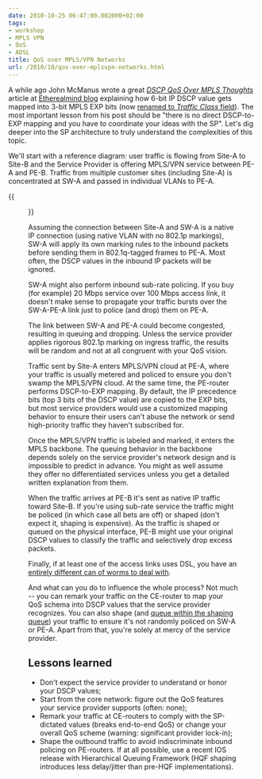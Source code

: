 ```yaml
---
date: 2010-10-25 06:47:00.002000+02:00
tags:
- workshop
- MPLS VPN
- QoS
- ADSL
title: QoS over MPLS/VPN Networks
url: /2010/10/qos-over-mplsvpn-networks.html
---
```

A while ago John McManus wrote a great [*DSCP QoS Over MPLS Thoughts*](http://etherealmind.com/dscp-qos-over-mpls-thoughts/) article at [Etherealmind blog](http://etherealmind.com/) explaining how 6-bit IP DSCP value gets mapped into 3-bit MPLS EXP bits (now [renamed to *Traffic Class* field](http://tools.ietf.org/html/rfc5462)). The most important lesson from his post should be "there is no direct DSCP-to-EXP mapping and you have to coordinate your ideas with the SP". Let's dig deeper into the SP architecture to truly understand the complexities of this topic.

We'll start with a reference diagram: user traffic is flowing from Site-A to Site-B and the Service Provider is offering MPLS/VPN service between PE-A and PE-B. Traffic from multiple customer sites (including Site-A) is concentrated at SW-A and passed in individual VLANs to PE-A.
<!--more-->
{{<figure src="s1600-MPLSVPN_QoS.png" caption="QoS options in an MPLS/VPN network">}}

Assuming the connection between Site-A and SW-A is a native IP connection (using native VLAN with no 802.1p markings), SW-A will apply its own marking rules to the inbound packets before sending them in 802.1q-tagged frames to PE-A. Most often, the DSCP values in the inbound IP packets will be ignored.

SW-A might also perform inbound sub-rate policing. If you buy (for example) 20 Mbps service over 100 Mbps access link, it doesn't make sense to propagate your traffic bursts over the SW-A-PE-A link just to police (and drop) them on PE-A.

The link between SW-A and PE-A could become congested, resulting in queuing and dropping. Unless the service provider applies rigorous 802.1p marking on ingress traffic, the results will be random and not at all congruent with your QoS vision.

Traffic sent by Site-A enters MPLS/VPN cloud at PE-A, where your traffic is usually metered and policed to ensure you don't swamp the MPLS/VPN cloud. At the same time, the PE-router performs DSCP-to-EXP mapping. By default, the IP precedence bits (top 3 bits of the DSCP value) are copied to the EXP bits, but most service providers would use a customized mapping behavior to ensure their users can't abuse the network or send high-priority traffic they haven't subscribed for.

Once the MPLS/VPN traffic is labeled and marked, it enters the MPLS backbone. The queuing behavior in the backbone depends solely on the service provider's network design and is impossible to predict in advance. You might as well assume they offer no differentiated services unless you get a detailed written explanation from them.

When the traffic arrives at PE-B it's sent as native IP traffic toward Site-B. If you're using sub-rate service the traffic might be policed (in which case all bets are off) or shaped (don't expect it, shaping is expensive). As the traffic is shaped or queued on the physical interface, PE-B might use your original DSCP values to classify the traffic and selectively drop excess packets.

Finally, if at least one of the access links uses DSL, you have an [entirely different can of worms to deal with](https://blog.ipspace.net/2009/06/adsl-qos-basics.html).

And what can you do to influence the whole process? Not much -- you can remark your traffic on the CE-router to map your QoS schema into DSCP values that the service provider recognizes. You can also shape (and [queue within the shaping queue](https://www.ipspace.net/kb/tag/QoS/Traffic_Shaping.html)) your traffic to ensure it's not randomly policed on SW-A or PE-A. Apart from that, you're solely at mercy of the service provider.

## Lessons learned

-   Don't expect the service provider to understand or honor your DSCP values;
-   Start from the core network: figure out the QoS features your service provider supports (often: none);
-   Remark your traffic at CE-routers to comply with the SP-dictated values (breaks end-to-end QoS) or change your overall QoS scheme (warning: significant provider lock-in);
-   Shape the outbound traffic to avoid indiscriminate inbound policing on PE-routers. If at all possible, use a recent IOS release with Hierarchical Queuing Framework (HQF shaping introduces less delay/jitter than pre-HQF implementations).
